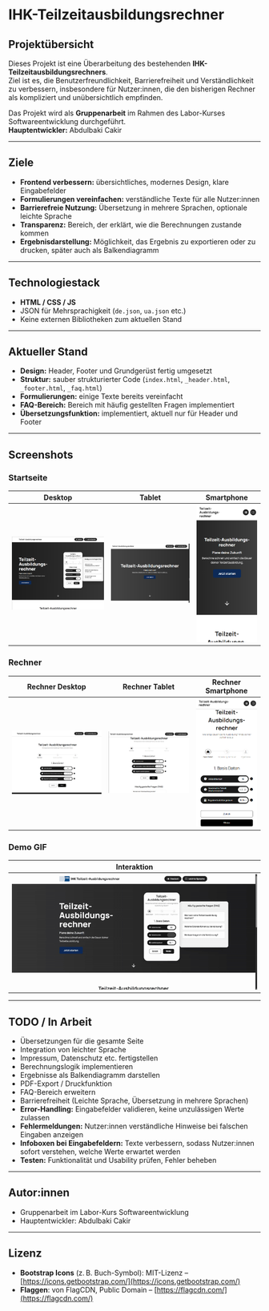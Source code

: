 # IHK-Teilzeitausbildungsrechner

## Projektübersicht

Dieses Projekt ist eine Überarbeitung des bestehenden **IHK-Teilzeitausbildungsrechners**.  
Ziel ist es, die Benutzerfreundlichkeit, Barrierefreiheit und Verständlichkeit zu verbessern, insbesondere für Nutzer:innen, die den bisherigen Rechner als kompliziert und unübersichtlich empfinden.

Das Projekt wird als **Gruppenarbeit** im Rahmen des Labor-Kurses Softwareentwicklung durchgeführt.  
**Hauptentwickler:** Abdulbaki Cakir

---

## Ziele

- **Frontend verbessern:** übersichtliches, modernes Design, klare Eingabefelder  
- **Formulierungen vereinfachen:** verständliche Texte für alle Nutzer:innen  
- **Barrierefreie Nutzung:** Übersetzung in mehrere Sprachen, optionale leichte Sprache  
- **Transparenz:** Bereich, der erklärt, wie die Berechnungen zustande kommen  
- **Ergebnisdarstellung:** Möglichkeit, das Ergebnis zu exportieren oder zu drucken, später auch als Balkendiagramm  

---

## Technologiestack

- **HTML / CSS / JS**
- JSON für Mehrsprachigkeit (`de.json`, `ua.json` etc.)
- Keine externen Bibliotheken zum aktuellen Stand

---

## Aktueller Stand

- **Design:** Header, Footer und Grundgerüst fertig umgesetzt  
- **Struktur:** sauber strukturierter Code (`index.html`, `_header.html`, `_footer.html`, `_faq.html`)  
- **Formulierungen:** einige Texte bereits vereinfacht  
- **FAQ-Bereich:** Bereich mit häufig gestellten Fragen implementiert  
- **Übersetzungsfunktion:** implementiert, aktuell nur für Header und Footer  

---

## Screenshots

### Startseite

| Desktop | Tablet | Smartphone |
|---------|--------|------------|
| ![Desktop](assets/start_desktop.png) | ![Tablet](assets/start_tablet.png) | ![Smartphone](assets/start_smartphone.png) |

### Rechner

| Rechner Desktop | Rechner Tablet | Rechner Smartphone |
|-----------------|----------------|------------------|
| ![Rechner Desktop](assets/rechner_desktop.png) | ![Rechner Tablet](assets/rechner_tablet.png) | ![Rechner Smartphone](assets/rechner_smartphone.png) |

### Demo GIF

| Interaktion |
|------------------------|
| ![Demo GIF](assets/demo.gif) |


---

## TODO / In Arbeit

- Übersetzungen für die gesamte Seite  
- Integration von leichter Sprache  
- Impressum, Datenschutz etc. fertigstellen  
- Berechnungslogik implementieren  
- Ergebnisse als Balkendiagramm darstellen  
- PDF-Export / Druckfunktion  
- FAQ-Bereich erweitern  
- Barrierefreiheit (Leichte Sprache, Übersetzung in mehrere Sprachen)  
- **Error-Handling:** Eingabefelder validieren, keine unzulässigen Werte zulassen  
- **Fehlermeldungen:** Nutzer:innen verständliche Hinweise bei falschen Eingaben anzeigen  
- **Infoboxen bei Eingabefeldern:** Texte verbessern, sodass Nutzer:innen sofort verstehen, welche Werte erwartet werden  
- **Testen:** Funktionalität und Usability prüfen, Fehler beheben  

---

## Autor:innen

- Gruppenarbeit im Labor-Kurs Softwareentwicklung  
- Hauptentwickler: Abdulbaki Cakir

---

## Lizenz

- **Bootstrap Icons** (z. B. Buch-Symbol): MIT-Lizenz – [https://icons.getbootstrap.com/](https://icons.getbootstrap.com/)  
- **Flaggen**: von FlagCDN, Public Domain – [https://flagcdn.com/](https://flagcdn.com/)  

